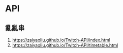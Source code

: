 # API
## 亂亂串
1. https://zaiyaoliu.github.io/Twitch-API/index.html
2. https://zaiyaoliu.github.io/Twitch-API/timetable.html
